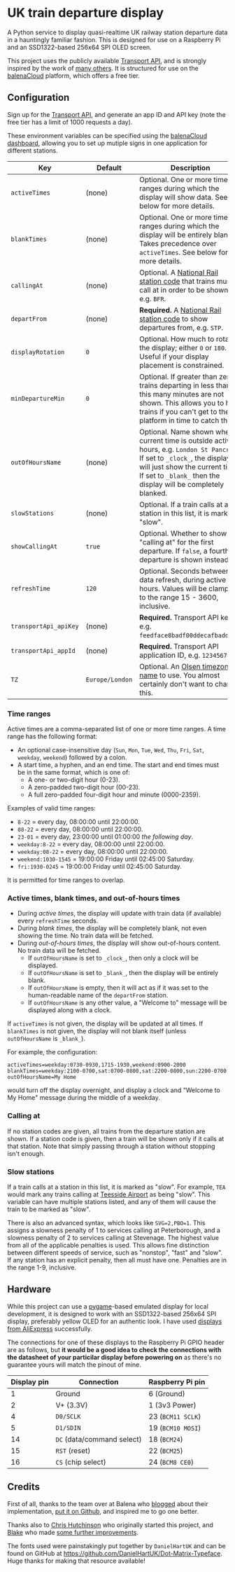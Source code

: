 # UK train departure display

A Python service to display quasi-realtime UK railway station departure data in a hauntingly familiar fashion. This is designed for use on a Raspberry Pi and an SSD1322-based 256x64 SPI OLED screen.

This project uses the publicly available [Transport API][transport-api], and is strongly inspired by the work of [many others](#credits). It is structured for use on the [balenaCloud](https://balena.io/cloud) platform, which offers a free tier.

## Configuration

Sign up for the [Transport API][transport-api], and generate an app ID and API key (note the free tier has a limit of 1000 requests a day).

These environment variables can be specified using the [balenaCloud dashboard](https://www.balena.io/docs/learn/manage/serv-vars/), allowing you to set up mutiple signs in one application for different stations.

| Key                   | Default         | Description
|-----------------------|-----------------|-------------
| `activeTimes`         | (none)          | Optional. One or more time ranges during which the display will show data. See below for more details.
| `blankTimes`          | (none)          | Optional. One or more time ranges during which the display will be entirely blank. Takes precedence over `activeTimes`. See below for more details.
| `callingAt`           | (none)          | Optional. A [National Rail station code][station-code] that trains must call at in order to be shown, e.g. `BFR`.
| `departFrom`          | (none)          | **Required.** A [National Rail station code][station-code] to show departures from, e.g. `STP`.
| `displayRotation`     | `0`             | Optional. How much to rotate the display; either `0` or `180`. Useful if your display placement is constrained.
| `minDepartureMin`     | `0`             | Optional. If greater than zero, trains departing in less than this many minutes are not shown. This allows you to hide trains if you can't get to the platform in time to catch them.
| `outOfHoursName`      | (none)          | Optional. Name shown when current time is outside active hours, e.g. `London St Pancras`. If set to `_clock_`, the display will just show the current time. If set to `_blank_` then the display will be completely blanked.
| `slowStations`        | (none)          | Optional. If a train calls at a station in this list, it is marked "slow".
| `showCallingAt`       | `true`          | Optional. Whether to show "calling at" for the first departure. If `false`, a fourth departure is shown instead.
| `refreshTime`         | `120`           | Optional. Seconds between data refresh, during active hours. Values will be clamped to the range 15 - 3600, inclusive.
| `transportApi_apiKey` | (none)          | **Required.** Transport API key, e.g. `feedface8badf00ddecafbaddead`.
| `transportApi_appId`  | (none)          | **Required.** Transport API application ID, e.g. `12345678`.
| `TZ`                  | `Europe/London` | Optional. An [Olsen timezone name][tz-names] to use. You almost certainly don't want to change this.

### Time ranges

Active times are a comma-separated list of one or more time ranges. A time range has the following format:

 - An optional case-insensitive day (`Sun`, `Mon`, `Tue`, `Wed`, `Thu`, `Fri`, `Sat`, `weekday`, `weekend`) followed by a colon.
 - A start time, a hyphen, and an end time. The start and end times must be in the same format, which is one of:
   - A one- or two-digit hour (0-23).
   - A zero-padded two-digit hour (00-23).
   - A full zero-padded four-digit hour and minute (0000-2359).

Examples of valid time ranges:

 - `8-22` = every day, 08:00:00 until 22:00:00.
 - `08-22` = every day, 08:00:00 until 22:00:00.
 - `23-01` = every day, 23:00:00 until 01:00:00 _the following day_.
 - `weekday:8-22` = every day, 08:00:00 until 22:00:00.
 - `weekday:08-22` = every day, 08:00:00 until 22:00:00.
 - `weekend:1030-1545` = 19:00:00 Friday until 02:45:00 Saturday.
 - `fri:1930-0245` = 19:00:00 Friday until 02:45:00 Saturday.

It is permitted for time ranges to overlap.

### Active times, blank times, and out-of-hours times

 - During *active times*, the display will update with train data (if available) every `refreshTime` seconds.
 - During *blank times*, the display will be completely blank, not even showing the time. No train data will be fetched.
 - During *out-of-hours times*, the display will show out-of-hours content. No train data will be fetched.
   - If `outOfHoursName` is set to `_clock_`, then only a clock will be displayed.
   - If `outOfHoursName` is set to `_blank_`, then the display will be entirely blank.
   - If `outOfHoursName` is empty, then it will act as if it was set to the human-readable name of the `departFrom` station.
   - If `outOfHoursName` is any other value, a "Welcome to" message will be displayed along with a clock.

If `activeTimes` is not given, the display will be updated at all times. If `blankTimes` is not given, the display will not blank itself (unless `outOfHoursName` is `_blank_`).

For example, the configuration:

```
activeTimes=weekday:0730-0930,1715-1930,weekend:0900-2000
blankTimes=weekday:2100-0700,sat:0700-0800,sat:2200-0800,sun:2200-0700
outOfHoursName=My Home
```

would turn off the display overnight, and display a clock and "Welcome to My Home" message during the middle of a weekday.

### Calling at

If no station codes are given, all trains from the departure station are shown. If a station code is given, then a train will be shown only if it calls at that station. Note that simply passing through a station without stopping isn't enough.

### Slow stations

If a train calls at a station in this list, it is marked as "slow". For example, `TEA` would mark any trains calling at [Teesside Airport](https://en.wikipedia.org/wiki/Teesside_Airport_railway_station) as being "slow". This variable can have multiple stations listed, and any of them will cause the train to be marked as "slow".

There is also an advanced syntax, which looks like `SVG=2,PBO=1`. This assigns a slowness penalty of 1 to services calling at Peterborough, and a slowness penalty of 2 to services calling at Stevenage. The highest value from all of the applicable penalties is used. This allows fine distinction between different speeds of service, such as "nonstop", "fast" and "slow". If any station has an explicit penalty, then all must have one. Penalties are in the range 1-9, inclusive.

## Hardware

While this project can use a [pygame][pygame]-based emulated display for local development, it is designed to work with an SSD1322-based 256x64 SPI display, preferably yellow OLED for an authentic look. I have used [displays from AliExpress](https://www.aliexpress.com/item/32988174566.html) successfully.

The connections for one of these displays to the Raspberry Pi GPIO header are as follows, but **it would be a good idea to check the connections with the datasheet of your particilar display before powering on** as there's no guarantee yours will match the pinout of mine.

| Display pin | Connection                 | Raspberry Pi pin
|-------------|----------------------------|-------------------
| 1           | Ground                     | 6 (Ground)
| 2           | V+ (3.3V)                  | 1 (3v3 Power)
| 4           | `D0/SCLK`                  | 23 (`BCM11 SCLK`)
| 5           | `D1/SDIN`                  | 19 (`BCM10 MOSI`)
| 14          | `DC` (data/command select) | 18 (`BCM24`)
| 15          | `RST` (reset)              | 22 (`BCM25`)
| 16          | `CS` (chip select)         | 24 (`BCM8 CE0`)

## Credits

First of all, thanks to the team over at Balena who [blogged](https://balena.io/blog/build-a-raspberry-pi-powered-train-station-oled-sign-for-your-desk/) about their implementation, [put it on Github](https://github.com/balena-io-playground/UK-Train-Departure-Display), and inspired me to go one better.

Thanks also to [Chris Hutchinson](https://github.com/chrishutchinson/) who originally started this project, and [Blake](https://github.com/ghostseven) who made [some further improvements](https://github.com/ghostseven/UK-Train-Departure-Display).

The fonts used were painstakingly put together by `DanielHartUK` and can be found on GitHub at https://github.com/DanielHartUK/Dot-Matrix-Typeface. Huge thanks for making that resource available!

[pygame]: https://www.pygame.org/
[station-code]: https://www.nationalrail.co.uk/stations_destinations/48541.aspx
[transport-api]: https://www.transportapi.com/
[tz-names]: https://en.wikipedia.org/wiki/List_of_tz_database_time_zones
[rail-ticket-day]: https://www.nationalrail.co.uk/times_fares/ticket_types/46575.aspx
